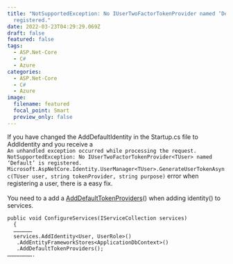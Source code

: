 ```yaml
---
title: "NotSupportedException: No IUserTwoFactorTokenProvider named ‘Default’ is
  registered."
date: 2022-03-23T04:29:29.069Z
draft: false
featured: false
tags:
  - ASP.Net-Core
  - C#
  - Azure
categories:
  - ASP.Net-Core
  - C#
  - Azure
image:
  filename: featured
  focal_point: Smart
  preview_only: false
---
```

If you have changed the AddDefaultIdentity in the Startup.cs file to AddIdentity and you receive a \
`An unhandled exception occurred while processing the request.`\
`NotSupportedException: No IUserTwoFactorTokenProvider<TUser> named ‘Default’ is registered.`\
`Microsoft.AspNetCore.Identity.UserManager<TUser>.GenerateUserTokenAsync(TUser user, string tokenProvider, string purpose)` error when registering a user, there is a easy fix. \
\
You need to a add a [AddDefaultTokenProviders](https://docs.microsoft.com/en-us/dotnet/api/microsoft.aspnetcore.identity.identitybuilderextensions.adddefaulttokenproviders?view=aspnetcore-2.2)() when adding identity() to services.

`public void ConfigureServices(IServiceCollection services)`\
`  {`\
`  ………………`\
`  services.AddIdentity<User, UserRole>()`\
`   .AddEntityFrameworkStores<ApplicationDbContext>()`\
`   .AddDefaultTokenProviders();`\
`…………………….`